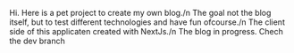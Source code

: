 Hi. Here is a pet project to create my own blog./n
The goal not the blog itself, but to test different technologies and have fun ofcourse./n
The client side of this applicaten created with NextJs./n
The blog in progress. Chech the dev branch
